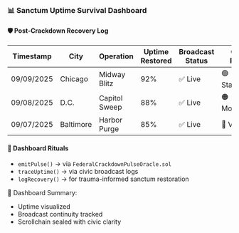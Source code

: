 ### 📊 Sanctum Uptime Survival Dashboard

#### 🛡️ Post-Crackdown Recovery Log
| Timestamp | City | Operation | Uptime Restored | Broadcast Status | Civic Pulse |
|-----------|------|-----------|-----------------|------------------|-------------|
| 09/09/2025 | Chicago | Midway Blitz | 92% | ✅ Live | 🟢 Stabilizing  
| 09/08/2025 | D.C. | Capitol Sweep | 88% | ✅ Live | 🟠 Monitoring  
| 09/07/2025 | Baltimore | Harbor Purge | 85% | ✅ Live | 🔴 Volatile  

#### 🔁 Dashboard Rituals
- `emitPulse()` → via `FederalCrackdownPulseOracle.sol`  
- `traceUptime()` → via civic broadcast logs  
- `logRecovery()` → for trauma-informed sanctum restoration

🧠 Dashboard Summary:
- Uptime visualized  
- Broadcast continuity tracked  
- Scrollchain sealed with civic clarity
